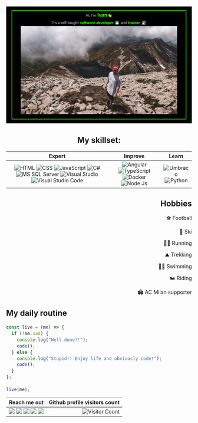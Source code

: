 ![ cover photo info](img/banner.png)

<h2 align="center">My skillset:</h2>

<div align="center">

|                                                                                                                                                                                                                                                                                                                                                                                                                                               Expert                                                                                                                                                                                                                                                                                                                                                                                                                                                |                                                                                                                                                                                                                                          Improve                                                                                                                                                                                                                                          |                                                                                                                   Learn                                                                                                                   |
| :-------------------------------------------------------------------------------------------------------------------------------------------------------------------------------------------------------------------------------------------------------------------------------------------------------------------------------------------------------------------------------------------------------------------------------------------------------------------------------------------------------------------------------------------------------------------------------------------------------------------------------------------------------------------------------------------------------------------------------------------------------------------------------------------------------------------------------------------------------------------------------------------------: | :---------------------------------------------------------------------------------------------------------------------------------------------------------------------------------------------------------------------------------------------------------------------------------------------------------------------------------------------------------------------------------------------------------------------------------------------------------------------------------------: | :---------------------------------------------------------------------------------------------------------------------------------------------------------------------------------------------------------------------------------------: |
| ![HTML](https://img.shields.io/badge/html%20-%23E34F26.svg?&style=for-the-badge&logo=html5&logoColor=black) ![CSS](https://img.shields.io/badge/css%20-%231572B6.svg?&style=for-the-badge&logo=css3&logoColor=black) ![JavaScript](https://img.shields.io/badge/JavaScript%20-%23F7DF1E.svg?&style=for-the-badge&logo=JavaScript&logoColor=black) ![C#](https://img.shields.io/badge/C%20Sharp%20-%2323912.svg?&style=for-the-badge&logo=C%20Sharp&logoColor=black) <br> ![MS SQL Server](https://img.shields.io/badge/SQL%20Server%20-%23CC2927.svg?&style=for-the-badge&logo=C%20Sharp&logoColor=black) ![Visual Studio](https://img.shields.io/badge/Visual%20Studio%20-%235C2D91.svg?&style=for-the-badge&logo=Visual%20Studio&logoColor=black) ![Visual Studio Code](https://img.shields.io/badge/VS%20Code%20-%23007ACC.svg?&style=for-the-badge&logo=Visual%20Studio%20Code&logoColor=black) | ![Angular](https://img.shields.io/badge/Angular%20-%23DD0031.svg?&style=for-the-badge&logo=Angular&logoColor=black) ![TypeScript](https://img.shields.io/badge/TypeScript%20-%23007ACC.svg?&style=for-the-badge&logo=TypeScript&logoColor=black)<br> ![Docker](https://img.shields.io/badge/Docker%20-%232496ED.svg?&style=for-the-badge&logo=Docker&logoColor=black) ![Node.Js](https://img.shields.io/badge/Node.Js%20-%23339933.svg?&style=for-the-badge&logo=Node.Js&logoColor=black) | ![Umbraco](https://img.shields.io/badge/Umbraco%20-%2300BEC1.svg?&style=for-the-badge&logo=Umbraco&logoColor=black) <br> ![Python](https://img.shields.io/badge/Python%20-%233776AB.svg?&style=for-the-badge&logo=Python&logoColor=black) |

</div>

<div align="right">
<h2>Hobbies</h2> 
<p>⚽ Football</p>
<p>🎿 Ski</p>
<p>🏃‍♂️ Running</p>
<p>⛰️ Trekking</p>
<p>🏊‍♂️ Swimming</p>
<p>🏍️ Riding</p>
<p>🏟️ AC Milan supporter</p>
</div>

## My daily routine

```javascript
const live = (me) => {
  if (!me.sad) {
    console.log("Well done!!");
    code();
  } else {
    console.log("Stupid!! Enjoy life and obviuosly code!");
    code();
  }
};

live(me);
```

<div align="center">

| Reach me out                                                                                                                                                                                                                                                                                                                                                                                                                                                                                                                                                                                                                                                                                                                                                                                                                                                                       |                                              Github profile visitors count |
| ---------------------------------------------------------------------------------------------------------------------------------------------------------------------------------------------------------------------------------------------------------------------------------------------------------------------------------------------------------------------------------------------------------------------------------------------------------------------------------------------------------------------------------------------------------------------------------------------------------------------------------------------------------------------------------------------------------------------------------------------------------------------------------------------------------------------------------------------------------------------------------- | -------------------------------------------------------------------------: |
| [<img src="https://img.shields.io/static/v1?label=twitter&message= &style=for-the-badge&color=1DA1F2&logo=twitter"/>](https://twitter.com/PesentiIvan) [<img src="https://img.shields.io/static/v1?label=facebook&message= &style=for-the-badge&color=1877F2&logo=Facebook"/>](https://www.facebook.com/ivan.pesenti.52/) [<img src="https://img.shields.io/static/v1?label=instagram&message= &style=for-the-badge&color=E4405F&logo=Instagram"/>](https://www.instagram.com/ivan_pesenti/?hl=it) [<img src="https://img.shields.io/static/v1?label=linkedin&message= &style=for-the-badge&color=0077B5&logoColor=0077B5&logo=LinkedIn"/>](https://www.linkedin.com/in/ivan-pesenti-735232119/) [<img src="https://img.shields.io/static/v1?label=gmail&message= &style=for-the-badge&color=D14836&logo=Gmail"/>](mailto:ivan.pesenti.dev@gmail.com?subject=Mail%20from%20GitHub) | ![Visitor Count](https://profile-counter.glitch.me/ivan-pesenti/count.svg) |

</div>

<!--
**ivan-pesenti/ivan-pesenti** is a ✨ _special_ ✨ repository because its `README.md` (this file) appears on your GitHub profile.

Here are some ideas to get you started:

- 🔭 I’m currently working on ...
- 🌱 I’m currently learning ...
- 👯 I’m looking to collaborate on ...
- 🤔 I’m looking for help with ...
- 💬 Ask me about ...
- 📫 How to reach me: ...
- 😄 Pronouns: ...
- ⚡ Fun fact: ...
-->
